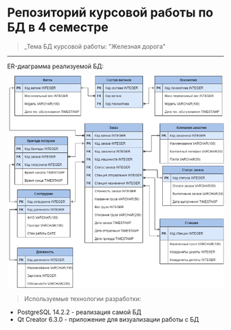 # Репозиторий курсовой работы по БД в 4 семестре
> _Тема БД курсовой работы: "Железная дорога"
---
ER-диаграмма реализуемой БД:

![ER img](pictures/ER.png)

> Используемые технологии разработки:
- PostgreSQL 14.2.2 - реализация самой БД
- Qt Creator 6.3.0 - приложение для визуализации работы с БД
